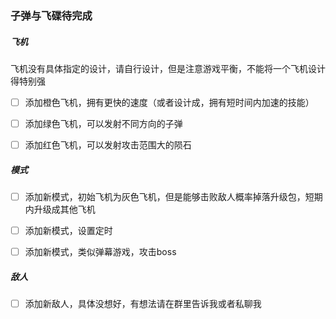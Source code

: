 ### 子弹与飞碟待完成



##### 飞机

飞机没有具体指定的设计，请自行设计，但是注意游戏平衡，不能将一个飞机设计得特别强

- [ ] 添加橙色飞机，拥有更快的速度（或者设计成，拥有短时间内加速的技能）
- [ ] 添加绿色飞机，可以发射不同方向的子弹
- [ ] 添加红色飞机，可以发射攻击范围大的陨石



##### 模式

- [ ] 添加新模式，初始飞机为灰色飞机，但是能够击败敌人概率掉落升级包，短期内升级成其他飞机
- [ ] 添加新模式，设置定时
- [ ] 添加新模式，类似弹幕游戏，攻击boss





##### 敌人

- [ ] 添加新敌人，具体没想好，有想法请在群里告诉我或者私聊我



